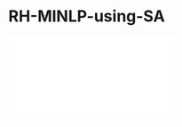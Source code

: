 # RH-MINLP-using-SA


<iframe src=“https://player.vimeo.com/video/681649174?h=4510f9c0da” width=“640" height=“349” frameborder=“0" allow=“autoplay; fullscreen; picture-in-picture” allowfullscreen></iframe>
